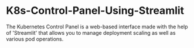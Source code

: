 # K8s-Control-Panel-Using-Streamlit
The Kubernetes Control Panel is a web-based interface made with the help of 'Streamlit' that allows you to manage deployment scaling as well as various pod operations.
